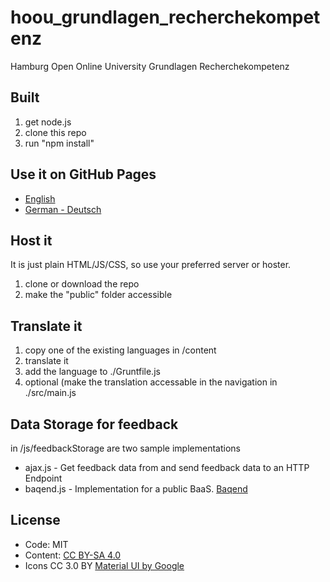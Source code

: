 # hoou_grundlagen_recherchekompetenz
Hamburg Open Online University Grundlagen Recherchekompetenz

## Built
1. get node.js
1. clone this repo
1. run "npm install"

## Use it on GitHub Pages
* [English](https://hoou-haw.github.io/hoou_grundlagen_recherchekompetenz/public/en.html)
* [German - Deutsch](https://hoou-haw.github.io/hoou_grundlagen_recherchekompetenz/public/de.html)

## Host it
It is just plain HTML/JS/CSS, so use your preferred server or hoster.

1. clone or download the repo
1. make the "public" folder accessible

## Translate it

1. copy one of the existing languages in /content
1. translate it
1. add the language to ./Gruntfile.js
1. optional (make the translation accessable in the navigation in ./src/main.js

## Data Storage for feedback

in /js/feedbackStorage are two sample implementations
* ajax.js - Get feedback data from and send feedback data to an HTTP Endpoint
* baqend.js - Implementation for a public BaaS. [Baqend](https://www.baqend.com/)

## License

* Code: MIT
* Content: [CC BY-SA 4.0](https://creativecommons.org/licenses/by-sa/4.0/)
* Icons CC 3.0 BY [Material UI by Google](http://www.flaticon.com/packs/material-design)
